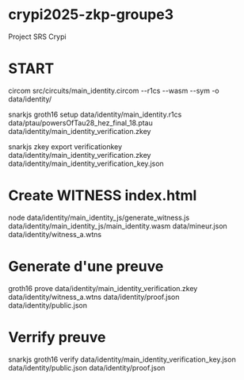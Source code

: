 # crypi2025-zkp-groupe3
Project SRS Crypi

# START

circom src/circuits/main_identity.circom --r1cs --wasm --sym -o data/identity/

snarkjs groth16 setup data/identity/main_identity.r1cs data/ptau/powersOfTau28_hez_final_18.ptau data/identity/main_identity_verification.zkey

snarkjs zkey export verificationkey data/identity/main_identity_verification.zkey data/identity/main_identity_verification_key.json


# Create WITNESS index.html

node data/identity/main_identity_js/generate_witness.js data/identity/main_identity_js/main_identity.wasm data/mineur.json data/identity/witness_a.wtns

# Generate d'une preuve

groth16 prove data/identity/main_identity_verification.zkey data/identity/witness_a.wtns data/identity/proof.json data/identity/public.json

# Verrify preuve

snarkjs groth16 verify data/identity/main_identity_verification_key.json data/identity/public.json data/identity/proof.json

